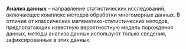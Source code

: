 **Анализ данных** – направление статистических исследований, включающее комплекс методов обработки многомерных данных. В отличие от классических математико-статистических методов, предполагающих известную вероятностную модель порождения данных, методы анализа данных используют только сведения, зафиксированные в этих данных.